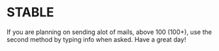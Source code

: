 # STABLE
If you are planning on sending alot of mails, above 100 (100+), use the second method by typing info when asked.
Have a great day!
